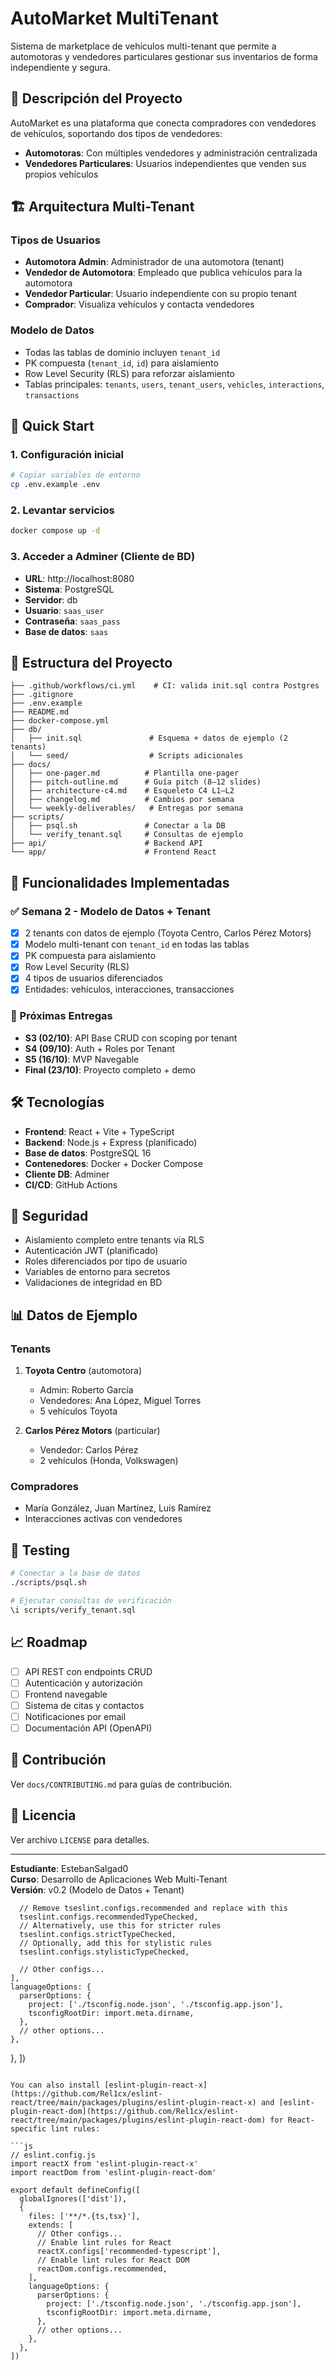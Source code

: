 # AutoMarket MultiTenant

Sistema de marketplace de vehículos multi-tenant que permite a automotoras y vendedores particulares gestionar sus inventarios de forma independiente y segura.

## 🚗 Descripción del Proyecto

AutoMarket es una plataforma que conecta compradores con vendedores de vehículos, soportando dos tipos de vendedores:
- **Automotoras**: Con múltiples vendedores y administración centralizada
- **Vendedores Particulares**: Usuarios independientes que venden sus propios vehículos

## 🏗️ Arquitectura Multi-Tenant

### Tipos de Usuarios
- **Automotora Admin**: Administrador de una automotora (tenant)
- **Vendedor de Automotora**: Empleado que publica vehículos para la automotora
- **Vendedor Particular**: Usuario independiente con su propio tenant
- **Comprador**: Visualiza vehículos y contacta vendedores

### Modelo de Datos
- Todas las tablas de dominio incluyen `tenant_id`
- PK compuesta (`tenant_id`, `id`) para aislamiento
- Row Level Security (RLS) para reforzar aislamiento
- Tablas principales: `tenants`, `users`, `tenant_users`, `vehicles`, `interactions`, `transactions`

## 🚀 Quick Start

### 1. Configuración inicial
```bash
# Copiar variables de entorno
cp .env.example .env
```

### 2. Levantar servicios
```bash
docker compose up -d
```

### 3. Acceder a Adminer (Cliente de BD)
- **URL**: http://localhost:8080
- **Sistema**: PostgreSQL
- **Servidor**: db
- **Usuario**: `saas_user`
- **Contraseña**: `saas_pass`
- **Base de datos**: `saas`

## 📁 Estructura del Proyecto

```
├── .github/workflows/ci.yml    # CI: valida init.sql contra Postgres
├── .gitignore
├── .env.example
├── README.md
├── docker-compose.yml
├── db/
│   ├── init.sql               # Esquema + datos de ejemplo (2 tenants)
│   └── seed/                  # Scripts adicionales
├── docs/
│   ├── one-pager.md          # Plantilla one-pager
│   ├── pitch-outline.md      # Guía pitch (8–12 slides)
│   ├── architecture-c4.md    # Esqueleto C4 L1–L2
│   ├── changelog.md          # Cambios por semana
│   └── weekly-deliverables/   # Entregas por semana
├── scripts/
│   ├── psql.sh               # Conectar a la DB
│   └── verify_tenant.sql     # Consultas de ejemplo
├── api/                      # Backend API
└── app/                      # Frontend React
```

## 🎯 Funcionalidades Implementadas

### ✅ Semana 2 - Modelo de Datos + Tenant
- [x] 2 tenants con datos de ejemplo (Toyota Centro, Carlos Pérez Motors)
- [x] Modelo multi-tenant con `tenant_id` en todas las tablas
- [x] PK compuesta para aislamiento
- [x] Row Level Security (RLS)
- [x] 4 tipos de usuarios diferenciados
- [x] Entidades: vehículos, interacciones, transacciones

### 🔄 Próximas Entregas
- **S3 (02/10)**: API Base CRUD con scoping por tenant
- **S4 (09/10)**: Auth + Roles por Tenant
- **S5 (16/10)**: MVP Navegable
- **Final (23/10)**: Proyecto completo + demo

## 🛠️ Tecnologías

- **Frontend**: React + Vite + TypeScript
- **Backend**: Node.js + Express (planificado)
- **Base de datos**: PostgreSQL 16
- **Contenedores**: Docker + Docker Compose
- **Cliente DB**: Adminer
- **CI/CD**: GitHub Actions

## 🔐 Seguridad

- Aislamiento completo entre tenants via RLS
- Autenticación JWT (planificado)
- Roles diferenciados por tipo de usuario
- Variables de entorno para secretos
- Validaciones de integridad en BD

## 📊 Datos de Ejemplo

### Tenants
1. **Toyota Centro** (automotora)
   - Admin: Roberto García
   - Vendedores: Ana López, Miguel Torres
   - 5 vehículos Toyota

2. **Carlos Pérez Motors** (particular)
   - Vendedor: Carlos Pérez
   - 2 vehículos (Honda, Volkswagen)

### Compradores
- María González, Juan Martínez, Luis Ramírez
- Interacciones activas con vendedores

## 🧪 Testing

```bash
# Conectar a la base de datos
./scripts/psql.sh

# Ejecutar consultas de verificación
\i scripts/verify_tenant.sql
```

## 📈 Roadmap

- [ ] API REST con endpoints CRUD
- [ ] Autenticación y autorización
- [ ] Frontend navegable
- [ ] Sistema de citas y contactos
- [ ] Notificaciones por email
- [ ] Documentación API (OpenAPI)

## 🤝 Contribución

Ver `docs/CONTRIBUTING.md` para guías de contribución.

## 📝 Licencia

Ver archivo `LICENSE` para detalles.

---

**Estudiante**: EstebanSalgad0  
**Curso**: Desarrollo de Aplicaciones Web Multi-Tenant  
**Versión**: v0.2 (Modelo de Datos + Tenant)

      // Remove tseslint.configs.recommended and replace with this
      tseslint.configs.recommendedTypeChecked,
      // Alternatively, use this for stricter rules
      tseslint.configs.strictTypeChecked,
      // Optionally, add this for stylistic rules
      tseslint.configs.stylisticTypeChecked,

      // Other configs...
    ],
    languageOptions: {
      parserOptions: {
        project: ['./tsconfig.node.json', './tsconfig.app.json'],
        tsconfigRootDir: import.meta.dirname,
      },
      // other options...
    },
  },
])
```

You can also install [eslint-plugin-react-x](https://github.com/Rel1cx/eslint-react/tree/main/packages/plugins/eslint-plugin-react-x) and [eslint-plugin-react-dom](https://github.com/Rel1cx/eslint-react/tree/main/packages/plugins/eslint-plugin-react-dom) for React-specific lint rules:

```js
// eslint.config.js
import reactX from 'eslint-plugin-react-x'
import reactDom from 'eslint-plugin-react-dom'

export default defineConfig([
  globalIgnores(['dist']),
  {
    files: ['**/*.{ts,tsx}'],
    extends: [
      // Other configs...
      // Enable lint rules for React
      reactX.configs['recommended-typescript'],
      // Enable lint rules for React DOM
      reactDom.configs.recommended,
    ],
    languageOptions: {
      parserOptions: {
        project: ['./tsconfig.node.json', './tsconfig.app.json'],
        tsconfigRootDir: import.meta.dirname,
      },
      // other options...
    },
  },
])
```
